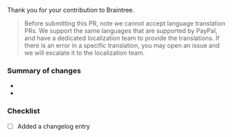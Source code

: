 Thank you for your contribution to Braintree. 

> Before submitting this PR, note we cannot accept language translation PRs. We support the same languages that are supported by PayPal, and have a dedicated localization team to provide the translations. If there is an error in a specific translation, you may open an issue and we will escalate it to the localization team.

### Summary of changes

- 
- 

### Checklist

- [ ] Added a changelog entry
